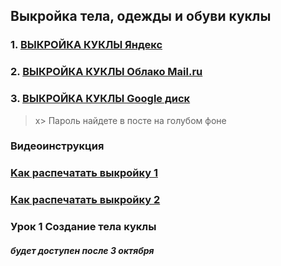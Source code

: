 ## Выкройка тела, одежды и обуви куклы 
 
### 1. [ВЫКРОЙКА КУКЛЫ Яндекс](https://yadi.sk/d/0OMxmv8JxOMUQA)
 
### 2. [ВЫКРОЙКА КУКЛЫ Облако Mail.ru](https://cloud.mail.ru/public/2CHK/4GRXeyvLG)
 
### 3. [ВЫКРОЙКА КУКЛЫ Google диск](https://drive.google.com/file/d/1C8IMdlms3mbIGPbxlmFS5ULkajvtfETZ/view?usp=sharing)
 
>x> Пароль найдете в посте на голубом фоне
 
### Видеоинструкция

### [Kак распечатать выкройку 1](https://youtu.be/-pD-CA23ALA)
### [Kак распечатать выкройку 2](https://youtu.be/w7LxMWOIVJg)
 
 

### Урок 1 Создание тела куклы
##### будет доступен после 3 октября

 
